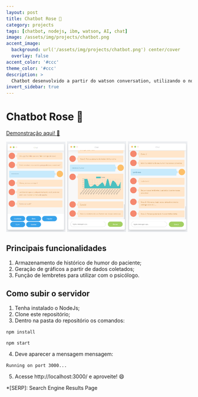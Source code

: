 ```yaml
---
layout: post
title: Chatbot Rose 🤖
category: projects
tags: [chatbot, nodejs, ibm, watson, AI, chat]
image: /assets/img/projects/chatbot.png
accent_image: 
  background: url('/assets/img/projects/chatbot.png') center/cover
  overlay: false
accent_color: '#ccc'
theme_color: '#ccc'
description: >
  Chatbot desenvolvido a partir do watson conversation, utilizando o node para comunicação com o serviço e interface com o usuário.
invert_sidebar: true
---
```


# Chatbot Rose 🤖

[Demonstração aqui! :speech_balloon:](https://chatbot-rose.herokuapp.com/)

<p>
<img src="https://raw.githubusercontent.com/luigihenrick/chatbot-rose/master/public/images/login.png" width="32%">
<img src="https://raw.githubusercontent.com/luigihenrick/chatbot-rose/master/public/images/relatorio.png" width="32%">
<img src="https://raw.githubusercontent.com/luigihenrick/chatbot-rose/master/public/images/lembretes.png" width="32%">
</p>

## Principais funcionalidades

1. Armazenamento de histórico de humor do paciente;
2. Geração de gráficos a partir de dados coletados;
3. Função de lembretes para utilizar com o psicólogo. 

## Como subir o servidor

1. Tenha instalado o NodeJs;
2. Clone este repositório;
3. Dentro na pasta do repositório os comandos: 

```
npm install
```
```
npm start
```


4. Deve aparecer a mensagem mensagem:

```
Running on port 3000...
```

5. Acesse http://localhost:3000/ e aproveite! :smile:


*[SERP]: Search Engine Results Page
